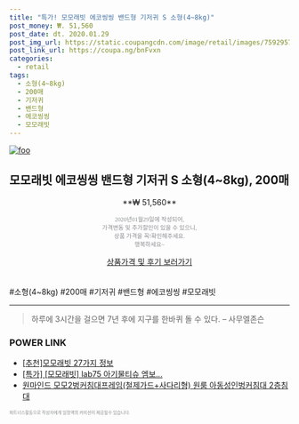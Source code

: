 ```yaml
--- 
title: "특가! 모모래빗 에코씽씽 밴드형 기저귀 S 소형(4~8kg)" 
post_money: ₩. 51,560 
post_date: dt. 2020.01.29 
post_img_url: https://static.coupangcdn.com/image/retail/images/75929576480349-cc426b0e-60fb-4254-8982-1ecb47f1ba4e.jpg 
post_link_url: https://coupa.ng/bnFvxn 
categories: 
  - retail 
tags: 
  - 소형(4~8kg) 
  - 200매 
  - 기저귀 
  - 밴드형 
  - 에코씽씽 
  - 모모래빗 
--- 
```

[![foo](https://static.coupangcdn.com/image/retail/images/75929576480349-cc426b0e-60fb-4254-8982-1ecb47f1ba4e.jpg)](https://coupa.ng/bnFvxn) 

## 모모래빗 에코씽씽 밴드형 기저귀 S 소형(4~8kg), 200매 
<p style="text-align: center;">**₩ 51,560**</p> 
<p style="text-align: center;"><span style="color: #898c8f; font-family: Georgia,Times,serif; font-size: 0.75em;">2020년01월29일에 작성되어, <br>가격변동 및 추가할인이 있을 수 있으니,<br> 상품 가격을 꼭!확인해주세요.<br>행복하세요~</span> 
</p>	 
<div markdown="0" style="text-align: center;"><a href="https://coupa.ng/bnFvxn" class="btn btn--success">상품가격 및 후기 보러가기</a></div> 
<br><br> 
  #소형(4~8kg) #200매 #기저귀 #밴드형 #에코씽씽 #모모래빗 
<hr> 

> 하루에 3시간을 걸으면 7년 후에 지구를 한바퀴 돌 수 있다. – 사무엘존슨 


### POWER LINK

* <a href="https://blog.naver.com/fasyy4321/221788743338" target="_blank">[추천]모모래빗 27가지 정보</a>
* <a href="https://blog.naver.com/an0733/221788984457" target="_blank">[특가] [모모래빗] lab75 아기물티슈 엠보...</a>
* <a href="https://blog.naver.com/sakai111/221781099113" target="_blank">원마인드 모모2벙커침대프레임(철제가드+사다리형) 원룸 아동성인벙커침대 2층침대</a>

<span style="color: #898c8f; font-family: Georgia,Times,serif; font-size: 0.55em;">파트너스활동으로 작성자에게 일정액의 커미션이 제공될수 있습니다.</span> 
